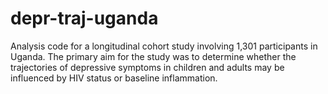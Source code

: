 # depr-traj-uganda
Analysis code for a longitudinal cohort study involving 1,301 participants in Uganda. The primary aim for the study was to determine whether the trajectories of depressive symptoms in children and adults may be influenced by HIV status or baseline inflammation.
